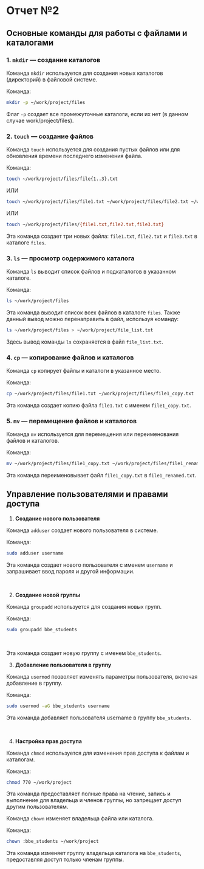 # Отчет №2

## Основные команды для работы с файлами и каталогами

### 1. `mkdir` — создание каталогов

Команда `mkdir` используется для создания новых каталогов (директорий) в файловой системе.

Команда:

```bash
mkdir -p ~/work/project/files
```

Флаг `-p` создает все промежуточные каталоги, если их нет (в данном случае work/project/files).


### 2. `touch` — создание файлов

Команда `touch` используется для создания пустых файлов или для обновления времени последнего изменения файла.

Команда:

```bash
touch ~/work/project/files/file{1..3}.txt
```

ИЛИ

```bash
touch ~/work/project/files/file1.txt ~/work/project/files/file2.txt ~/work/project/files/file3.txt
```

ИЛИ

```bash
touch ~/work/project/files/{file1.txt,file2.txt,file3.txt}
```

Эта команда создает три новых файла: `file1.txt`, `file2.txt` и `file3.txt` в каталоге `files`.


### 3. `ls` — просмотр содержимого каталога

Команда `ls` выводит список файлов и подкаталогов в указанном каталоге.

Команда:

```bash
ls ~/work/project/files
```

Эта команда выводит список всех файлов в каталоге `files`. Также данный вывод можно перенаправить в файл, используя команду:

```bash
ls ~/work/project/files > ~/work/project/file_list.txt
```

Здесь вывод команды `ls` сохраняется в файл `file_list.txt`.

### 4. `cp` — копирование файлов и каталогов

Команда `cp` копирует файлы и каталоги в указанное место.

Команда:

```bash
cp ~/work/project/files/file1.txt ~/work/project/files/file1_copy.txt
```

Эта команда создает копию файла `file1.txt` с именем `file1_copy.txt`.


### 5. `mv` — перемещение файлов и каталогов

Команда `mv` используется для перемещения или переименования файлов и каталогов.

Команда:

```bash
mv ~/work/project/files/file1_copy.txt ~/work/project/files/file1_renamed.txt
```

Эта команда переименовывает файл `file1_copy.txt` в `file1_renamed.txt`.


## Управление пользователями и правами доступа

1) **Создание нового пользователя**

Команда `adduser` создает нового пользователя в системе.

Команда:

```bash
sudo adduser username
```

Эта команда создает нового пользователя с именем `username` и запрашивает ввод пароля и другой информации.

<br>

2) **Создание новой группы**

Команда `groupadd` используется для создания новых групп.

Команда:

```bash
sudo groupadd bbe_students
```

<br>

Эта команда создает новую группу с именем `bbe_students`.

3) **Добавление пользователя в группу**

Команда `usermod` позволяет изменять параметры пользователя, включая добавление в группу.

Команда:

```bash
sudo usermod -aG bbe_students username
```

Эта команда добавляет пользователя username в группу `bbe_students`.

<br>

4) **Настройка прав доступа**

Команда `chmod` используется для изменения прав доступа к файлам и каталогам.

Команда:

```bash
chmod 770 ~/work/project
```

Эта команда предоставляет полные права на чтение, запись и выполнение для владельца и членов группы, но запрещает доступ другим пользователям.

Команда `chown` изменяет владельца файла или каталога.

Команда:

```bash
chown :bbe_students ~/work/project
```

Эта команда изменяет группу владельца каталога на `bbe_students`, предоставляя доступ только членам группы.